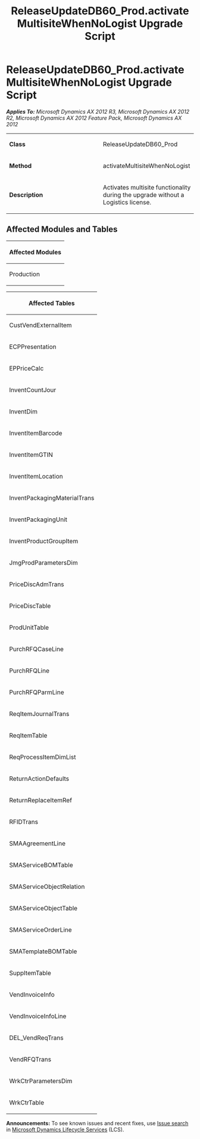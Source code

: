 ﻿---
title: ReleaseUpdateDB60_Prod.activateMultisiteWhenNoLogist Upgrade Script
TOCTitle: ReleaseUpdateDB60_Prod.activateMultisiteWhenNoLogist Upgrade Script
ms:assetid: 250ded63-6695-a0ab-2385-d7bbe75dba5f
ms:mtpsurl: https://msdn.microsoft.com/en-us/library/JJ685015(v=AX.60)
ms:contentKeyID: 49707215
ms.date: 05/18/2015
mtps_version: v=AX.60
---

# ReleaseUpdateDB60\_Prod.activateMultisiteWhenNoLogist Upgrade Script 


_**Applies To:** Microsoft Dynamics AX 2012 R3, Microsoft Dynamics AX 2012 R2, Microsoft Dynamics AX 2012 Feature Pack, Microsoft Dynamics AX 2012_

<table>
<colgroup>
<col style="width: 50%" />
<col style="width: 50%" />
</colgroup>
<tbody>
<tr class="odd">
<td><p><strong>Class</strong></p></td>
<td><p>ReleaseUpdateDB60_Prod</p></td>
</tr>
<tr class="even">
<td><p><strong>Method</strong></p></td>
<td><p>activateMultisiteWhenNoLogist</p></td>
</tr>
<tr class="odd">
<td><p><strong>Description</strong></p></td>
<td><p>Activates multisite functionality during the upgrade without a Logistics license.</p></td>
</tr>
</tbody>
</table>


## Affected Modules and Tables

<table>
<colgroup>
<col style="width: 100%" />
</colgroup>
<thead>
<tr class="header">
<th><p>Affected Modules</p></th>
</tr>
</thead>
<tbody>
<tr class="odd">
<td><p>Production</p></td>
</tr>
</tbody>
</table>


<table>
<colgroup>
<col style="width: 100%" />
</colgroup>
<thead>
<tr class="header">
<th><p>Affected Tables</p></th>
</tr>
</thead>
<tbody>
<tr class="odd">
<td><p>CustVendExternalItem</p></td>
</tr>
<tr class="even">
<td><p>ECPPresentation</p></td>
</tr>
<tr class="odd">
<td><p>EPPriceCalc</p></td>
</tr>
<tr class="even">
<td><p>InventCountJour</p></td>
</tr>
<tr class="odd">
<td><p>InventDim</p></td>
</tr>
<tr class="even">
<td><p>InventItemBarcode</p></td>
</tr>
<tr class="odd">
<td><p>InventItemGTIN</p></td>
</tr>
<tr class="even">
<td><p>InventItemLocation</p></td>
</tr>
<tr class="odd">
<td><p>InventPackagingMaterialTrans</p></td>
</tr>
<tr class="even">
<td><p>InventPackagingUnit</p></td>
</tr>
<tr class="odd">
<td><p>InventProductGroupItem</p></td>
</tr>
<tr class="even">
<td><p>JmgProdParametersDim</p></td>
</tr>
<tr class="odd">
<td><p>PriceDiscAdmTrans</p></td>
</tr>
<tr class="even">
<td><p>PriceDiscTable</p></td>
</tr>
<tr class="odd">
<td><p>ProdUnitTable</p></td>
</tr>
<tr class="even">
<td><p>PurchRFQCaseLine</p></td>
</tr>
<tr class="odd">
<td><p>PurchRFQLine</p></td>
</tr>
<tr class="even">
<td><p>PurchRFQParmLine</p></td>
</tr>
<tr class="odd">
<td><p>ReqItemJournalTrans</p></td>
</tr>
<tr class="even">
<td><p>ReqItemTable</p></td>
</tr>
<tr class="odd">
<td><p>ReqProcessItemDimList</p></td>
</tr>
<tr class="even">
<td><p>ReturnActionDefaults</p></td>
</tr>
<tr class="odd">
<td><p>ReturnReplaceItemRef</p></td>
</tr>
<tr class="even">
<td><p>RFIDTrans</p></td>
</tr>
<tr class="odd">
<td><p>SMAAgreementLine</p></td>
</tr>
<tr class="even">
<td><p>SMAServiceBOMTable</p></td>
</tr>
<tr class="odd">
<td><p>SMAServiceObjectRelation</p></td>
</tr>
<tr class="even">
<td><p>SMAServiceObjectTable</p></td>
</tr>
<tr class="odd">
<td><p>SMAServiceOrderLine</p></td>
</tr>
<tr class="even">
<td><p>SMATemplateBOMTable</p></td>
</tr>
<tr class="odd">
<td><p>SuppItemTable</p></td>
</tr>
<tr class="even">
<td><p>VendInvoiceInfo</p></td>
</tr>
<tr class="odd">
<td><p>VendInvoiceInfoLine</p></td>
</tr>
<tr class="even">
<td><p>DEL_VendReqTrans</p></td>
</tr>
<tr class="odd">
<td><p>VendRFQTrans</p></td>
</tr>
<tr class="even">
<td><p>WrkCtrParametersDim</p></td>
</tr>
<tr class="odd">
<td><p>WrkCtrTable</p></td>
</tr>
</tbody>
</table>

  
**Announcements:** To see known issues and recent fixes, use [Issue search](http://go.microsoft.com/fwlink/?linkid=389258) in [Microsoft Dynamics Lifecycle Services](http://go.microsoft.com/fwlink/?linkid=306505) (LCS).

